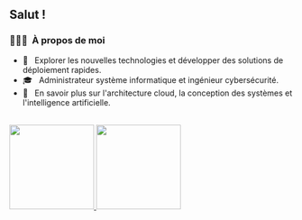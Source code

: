 <h2>Salut !</h2>

<h3>👨🏻‍💻 &nbsp;À propos de moi</h3>

- 🤔 &nbsp; Explorer les nouvelles technologies et développer des solutions de déploiement rapides.
- 🎓 &nbsp; Administrateur système informatique et ingénieur cybersécurité.
- 🌱 &nbsp; En savoir plus sur l'architecture cloud, la conception des systèmes et l'intelligence artificielle.



<br/>

<a href="https://github.com/luucfr">
  <img height="150em" src="https://github-readme-stats.vercel.app/api?username=luucfr&theme=buefy&show_icons=true" />
  <img height="150em" src="https://github-readme-stats.vercel.app/api/top-langs/?username=luucfr&theme=buefy&layout=compact" />
</a>